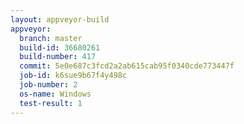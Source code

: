 ```yaml
---
layout: appveyor-build
appveyor:
  branch: master
  build-id: 36680261
  build-number: 417
  commit: 5e0e687c3fcd2a2ab615cab95f0340cde773447f
  job-id: k6sue9b67f4y498c
  job-number: 2
  os-name: Windows
  test-result: 1
---
```

